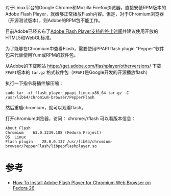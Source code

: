 对于Linux平台的Google Chrome和Mozilla Firefox浏览器，直接安装RPM版本的Adobe Flash Player，就嫩够正常播放Flash内容。但是，对于Chromium浏览器（开源测试版本），则Adobe的RPM包不能工作。

目前Adobe已经玄布了[Adobe Flash Player支持的终止时间](http://www.linuxnov.com/adobe-flash-player-reach-end-life-2020-html5-usage-growing-over-time/)并建议使用开放的HTML5和WebGL标准。

为了能够在Chromium中查看Flash，需要使用PPAPI flash plugin "Pepper"软件包来代替使用Yum或RPM的软件包。

从Adobe的下载网站 https://get.adobe.com/flashplayer/otherversions/ 下载`PPAPI`版本的 `tar.gz` 格式软件包（`PPAPI`是Google开发的开源播放flash）

执行一下指令将插件解压缩：

```
sudo tar -xf flash_player_ppapi_linux.x86_64.tar.gz -C /usr/lib64/chromium-browser/PepperFlash
```

然后重启chromium，就可以观看flash。

打开chromium浏览器，访问： chrome://flash 可以看版本信息：

```
About Flash
Chromium	63.0.3239.108 (Fedora Project)
OS	Linux
Flash plugin	28.0.0.137 /usr/lib64/chromium-browser/PepperFlash/libpepflashplayer.so
```

# 参考

* [How To Install Adobe Flash Player for Chromium Web Browser on Fedora 26](https://www.linuxnov.com/how-to-install-adobe-flash-player-for-chromium-web-browser-on-fedora-26/)